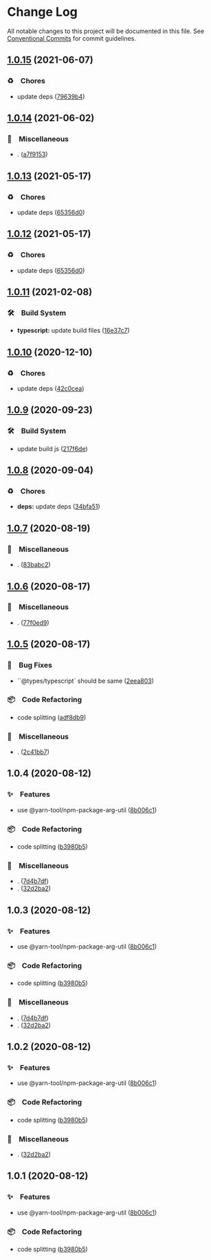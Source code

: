 # Change Log

All notable changes to this project will be documented in this file.
See [Conventional Commits](https://conventionalcommits.org) for commit guidelines.

## [1.0.15](https://github.com/bluelovers/ws-yarn-workspaces/compare/@yarn-tool/npm-package-arg-util@1.0.14...@yarn-tool/npm-package-arg-util@1.0.15) (2021-06-07)


### ♻️　Chores

* update deps ([79639b4](https://github.com/bluelovers/ws-yarn-workspaces/commit/79639b44f56e8c9fb7abd64249f77750fdc51127))





## [1.0.14](https://github.com/bluelovers/ws-yarn-workspaces/compare/@yarn-tool/npm-package-arg-util@1.0.13...@yarn-tool/npm-package-arg-util@1.0.14) (2021-06-02)


### 🔖　Miscellaneous

* . ([a7f9153](https://github.com/bluelovers/ws-yarn-workspaces/commit/a7f9153a83d7cb055a7a52f4ece7a9429126890d))





## [1.0.13](https://github.com/bluelovers/ws-yarn-workspaces/compare/@yarn-tool/npm-package-arg-util@1.0.11...@yarn-tool/npm-package-arg-util@1.0.13) (2021-05-17)


### ♻️　Chores

* update deps ([65356d0](https://github.com/bluelovers/ws-yarn-workspaces/commit/65356d095752ea1c9b5524380e1fcee659871562))





## [1.0.12](https://github.com/bluelovers/ws-yarn-workspaces/compare/@yarn-tool/npm-package-arg-util@1.0.11...@yarn-tool/npm-package-arg-util@1.0.12) (2021-05-17)


### ♻️　Chores

* update deps ([65356d0](https://github.com/bluelovers/ws-yarn-workspaces/commit/65356d095752ea1c9b5524380e1fcee659871562))





## [1.0.11](https://github.com/bluelovers/ws-yarn-workspaces/compare/@yarn-tool/npm-package-arg-util@1.0.10...@yarn-tool/npm-package-arg-util@1.0.11) (2021-02-08)


### 🛠　Build System

* **typescript:** update build files ([16e37c7](https://github.com/bluelovers/ws-yarn-workspaces/commit/16e37c7b0692fe4a156f793618a3487b6aa81c56))





## [1.0.10](https://github.com/bluelovers/ws-yarn-workspaces/compare/@yarn-tool/npm-package-arg-util@1.0.9...@yarn-tool/npm-package-arg-util@1.0.10) (2020-12-10)


### ♻️　Chores

* update deps ([42c0cea](https://github.com/bluelovers/ws-yarn-workspaces/commit/42c0cea71062526ba664c8b5cf0888c0d15a1359))





## [1.0.9](https://github.com/bluelovers/ws-yarn-workspaces/compare/@yarn-tool/npm-package-arg-util@1.0.8...@yarn-tool/npm-package-arg-util@1.0.9) (2020-09-23)


### 🛠　Build System

* update build js ([217f6de](https://github.com/bluelovers/ws-yarn-workspaces/commit/217f6ded5e656fa91c530b032ced00a3f2d50d4d))





## [1.0.8](https://github.com/bluelovers/ws-yarn-workspaces/compare/@yarn-tool/npm-package-arg-util@1.0.7...@yarn-tool/npm-package-arg-util@1.0.8) (2020-09-04)


### ♻️　Chores

* **deps:** update deps ([34bfa51](https://github.com/bluelovers/ws-yarn-workspaces/commit/34bfa51ebe13e7d6b9289001c16cf3cfb33d477d))





## [1.0.7](https://github.com/bluelovers/ws-yarn-workspaces/compare/@yarn-tool/npm-package-arg-util@1.0.6...@yarn-tool/npm-package-arg-util@1.0.7) (2020-08-19)


### 🔖　Miscellaneous

* . ([83babc2](https://github.com/bluelovers/ws-yarn-workspaces/commit/83babc26a7386390b3ced7e33a69d4242af7ebae))





## [1.0.6](https://github.com/bluelovers/ws-yarn-workspaces/compare/@yarn-tool/npm-package-arg-util@1.0.5...@yarn-tool/npm-package-arg-util@1.0.6) (2020-08-17)


### 🔖　Miscellaneous

* . ([77f0ed9](https://github.com/bluelovers/ws-yarn-workspaces/commit/77f0ed9f56bfa5c774df593c117be964e1136e73))





## [1.0.5](https://github.com/bluelovers/ws-yarn-workspaces/compare/@yarn-tool/npm-package-arg-util@1.0.4...@yarn-tool/npm-package-arg-util@1.0.5) (2020-08-17)


### 🐛　Bug Fixes

* ``@types/typescript` should be same ([2eea803](https://github.com/bluelovers/ws-yarn-workspaces/commit/2eea8038252f24f0bad2f11d69b9009b8a4c3c05))


### 📦　Code Refactoring

* code splitting ([adf8db9](https://github.com/bluelovers/ws-yarn-workspaces/commit/adf8db933ceca6c55629910194cd236b5b962299))


### 🔖　Miscellaneous

* . ([2c41bb7](https://github.com/bluelovers/ws-yarn-workspaces/commit/2c41bb70e56bdde67d24747b850f83b9df913247))





## 1.0.4 (2020-08-12)


### ✨　Features

* use @yarn-tool/npm-package-arg-util ([8b006c1](https://github.com/bluelovers/ws-yarn-workspaces/commit/8b006c127a6b65766c2ce656c9e405fa213fff0c))


### 📦　Code Refactoring

* code splitting ([b3980b5](https://github.com/bluelovers/ws-yarn-workspaces/commit/b3980b5128d144e05e5f012eeb6efe5527bb0a21))


### 🔖　Miscellaneous

* . ([7d4b7df](https://github.com/bluelovers/ws-yarn-workspaces/commit/7d4b7df38006b018eef185784d22f30171bcd435))
* . ([32d2ba2](https://github.com/bluelovers/ws-yarn-workspaces/commit/32d2ba2d3e9b0f0d3d77496a39e225868b28f892))





## 1.0.3 (2020-08-12)


### ✨　Features

* use @yarn-tool/npm-package-arg-util ([8b006c1](https://github.com/bluelovers/ws-yarn-workspaces/commit/8b006c127a6b65766c2ce656c9e405fa213fff0c))


### 📦　Code Refactoring

* code splitting ([b3980b5](https://github.com/bluelovers/ws-yarn-workspaces/commit/b3980b5128d144e05e5f012eeb6efe5527bb0a21))


### 🔖　Miscellaneous

* . ([7d4b7df](https://github.com/bluelovers/ws-yarn-workspaces/commit/7d4b7df38006b018eef185784d22f30171bcd435))
* . ([32d2ba2](https://github.com/bluelovers/ws-yarn-workspaces/commit/32d2ba2d3e9b0f0d3d77496a39e225868b28f892))





## 1.0.2 (2020-08-12)


### ✨　Features

* use @yarn-tool/npm-package-arg-util ([8b006c1](https://github.com/bluelovers/ws-yarn-workspaces/commit/8b006c127a6b65766c2ce656c9e405fa213fff0c))


### 📦　Code Refactoring

* code splitting ([b3980b5](https://github.com/bluelovers/ws-yarn-workspaces/commit/b3980b5128d144e05e5f012eeb6efe5527bb0a21))


### 🔖　Miscellaneous

* . ([32d2ba2](https://github.com/bluelovers/ws-yarn-workspaces/commit/32d2ba2d3e9b0f0d3d77496a39e225868b28f892))





## 1.0.1 (2020-08-12)


### ✨　Features

* use @yarn-tool/npm-package-arg-util ([8b006c1](https://github.com/bluelovers/ws-yarn-workspaces/commit/8b006c127a6b65766c2ce656c9e405fa213fff0c))


### 📦　Code Refactoring

* code splitting ([b3980b5](https://github.com/bluelovers/ws-yarn-workspaces/commit/b3980b5128d144e05e5f012eeb6efe5527bb0a21))
